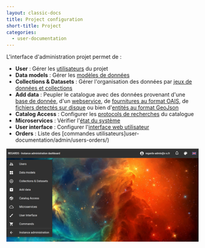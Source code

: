 ```yaml
---
layout: classic-docs
title: Project configuration
short-title: Project
categories:
  - user-documentation
---
```



L'interface d'administration projet permet de :
 - <b>User</b> : Gérer les [utilisateurs](/user-documentation/admin/users/) du projet
 - <b>Data models</b> : Gérer les [modèles de données](/user-documentation/admin/models-configuration/)
 - <b> Collections & Datasets</b> : Gérer l'organisation des données par [jeux de données et collections](user-documentation/admin/datasets/)
 - <b>Add data</b> : Peupler le catalogue avec des données provenant d'une [base de donnée](/user-documentation/admin/crawler/introduction/), d'un [webservice](/user-documentation/admin/crawler/introduction/), de [fournitures au format OAIS](user-documentation/admin/oais/introduction/), de [fichiers detectés sur disque](/user-documentation/admin/dataprovider/introduction/) ou bien d'[entités au format GeoJson](/user-documentation/admin/fem/introduction/)
 - <b>Catalog Access</b> : Configurer les [protocols de recherches](/user-documentation/admin/search-protocols/) du catalogue
 - <b>Microservices</b> : Vérifier l'[état du système](/user-documentation/admin/microservices/)
 - <b>User interface</b> : Configurer l'[interface web utilisateur](/user-documentation/admin/hmi-configuration/)
 - <b>Orders</b> : Liste des [commandes utilisateurs]user-documentation/admin/users-orders/)

![Interface d'administration projet](/assets/images/user-documentation/admin/admin-project.png)
